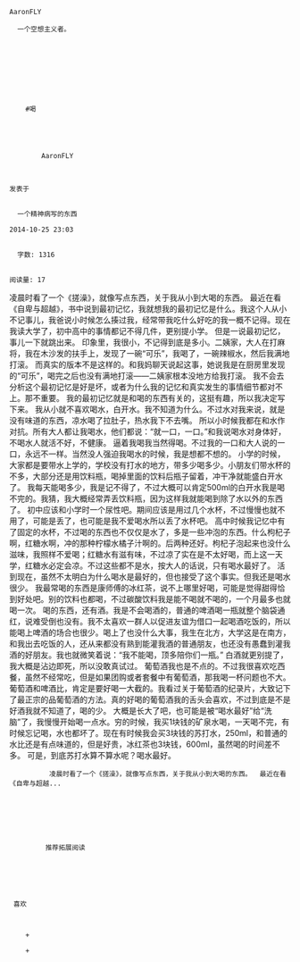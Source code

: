 
    
  
    
    

    AaronFLY
  
      一个空想主义者。

  
  
    
  


    
      
        #喝
        
          
            
              
            
            AaronFLY
        
        
    
    发表于 

    
      一个精神病写的东西

    2014-10-25 23:03

    
      字数: 1316
    

    阅读量: 17
  


        
            

  凌晨时看了一个《搓澡》，就像写点东西，关于我从小到大喝的东西。
  最近在看《自卑与超越》，书中说到最初记忆，我就想我的最初记忆是什么。我这个人从小不记事儿，我爸说小时候怎么揍过我，经常带我吃什么好吃的我一概不记得。现在我读大学了，初中高中的事情都记不得几件，更别提小学。
  但是一说最初记忆，事儿一下就跳出来。
  印象里，我很小，不记得到底是多小。二姨家，大人在打麻将，我在木沙发的扶手上，发现了一碗“可乐”，我喝了，一碗辣椒水，然后我满地打滚。
  而真实的版本不是这样的。和我妈聊天说起这事，她说我是在厨房里发现的“可乐”，喝完之后也没有满地打滚——二姨家根本没地方给我打滚。
  我不会去分析这个最初记忆是好是坏，或者为什么我的记忆和真实发生的事情细节都对不上。那不重要。
  我的最初记忆就是和喝的东西有关的，这挺有趣，所以我决定写下来。
  我从小就不喜欢喝水，白开水。我不知道为什么。不过水对我来说，就是没有味道的东西，凉水喝了拉肚子，热水我下不去嘴。
  所以小时候我都在和水作对抗。所有大人都让我喝水，他们都说：“就一口，一口。”和我说喝水对身体好，不喝水人就活不好，不健康。
  逼着我喝我当然得喝。不过我的一口和大人说的一口，永远不一样。当然没人强迫我喝水的时候，我是想都不想的。
  小学的时候，大家都是要带水上学的，学校没有打水的地方，带多少喝多少。小朋友们带水杯的不多，大部分还是用饮料瓶，喝掉里面的饮料后瓶子留着，冲干净就能盛白开水了。
  我每天能喝多少，我是记不得了，不过大概可以肯定500ml的白开水我是喝不完的。我猜，我大概经常弄丢饮料瓶，因为这样我就能喝到除了水以外的东西了。
  初中应该和小学时一个尿性吧。期间应该是用过几个水杯，不过慢慢也就不用了，可能是丢了，也可能是我不爱喝水所以丢了水杯吧。
  高中时候我记忆中有了固定的水杯，不过喝的东西也不仅仅是水了，多是一些冲泡的东西。什么枸杞子啊，红糖水啊，冲的那种柠檬水橘子汁啊的。后两种还好。枸杞子泡起来也没什么滋味，我照样不爱喝；红糖水有滋有味，不过凉了实在是不太好喝，而上这一天学，红糖水必定会凉。不过这些都不是水，按大人的话说，只有喝水最好了。
  活到现在，虽然不太明白为什么喝水是最好的，但也接受了这个事实。但我还是喝水很少。
  我最常喝的东西是康师傅的冰红茶，说不上哪里好喝，可能是觉得甜得恰到好处吧。别的饮料也都喝，不过碳酸饮料我是能不喝就不喝的，一个月最多也就喝一次。
  喝的东西，还有酒。我是不会喝酒的，普通的啤酒喝一瓶就整个脑袋通红，说难受倒也没有。我不太喜欢一群人以促进友谊为借口一起喝酒吃饭的，所以能喝上啤酒的场合也很少。喝上了也没什么大事，我生在北方，大学这是在南方，和我出去吃饭的人，还从来都没有熟到能灌我酒的普通朋友，也还没有愚蠢到灌我酒的好朋友。我也就微笑着说：“我不能喝，顶多陪你们一瓶。”
  白酒就更别提了，我大概是沾边即死，所以没敢真试过。
  葡萄酒我也是不点的。不过我很喜欢吃西餐，虽然不经常吃，但是如果团购或者套餐中有葡萄酒，那我喝一杯问题也不大。葡萄酒和啤酒比，肯定是要好喝一大截的。我看过关于葡萄酒的纪录片，大致记下了最正宗的品葡萄酒的方法。真的好喝的葡萄酒我的舌头会喜欢，不过到底是不是好酒我就不知道了，喝的少。
  大概是长大了吧，也可能是被“喝水最好”给“洗脑”了，我慢慢开始喝一点水。穷的时候，我买1块钱的矿泉水喝，一天喝不完，有时候忘记喝，水也都坏了。现在有时候我会买3块钱的苏打水，250ml，和普通的水比还是有点味道的，但是好贵，冰红茶也3块钱，600ml，虽然喝的时间差不多。
  可是，到底苏打水算不算水呢？喝水最好。


        
              凌晨时看了一个《搓澡》，就像写点东西，关于我从小到大喝的东西。  最近在看《自卑与超越...
      
    
    
      
      
      
          
             推荐拓展阅读
        
      
    
    
      
          
     喜欢

      
      
        +
                  
        +
          
        
      
    
  


